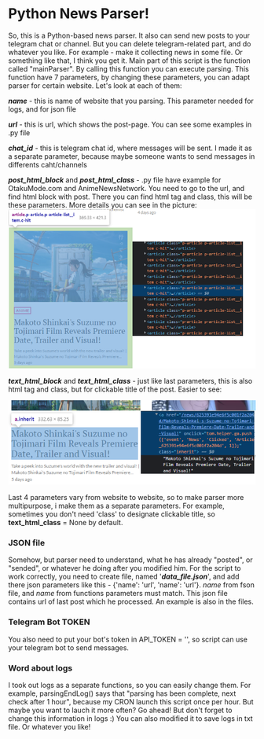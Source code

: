 <h1><b>Python News Parser!</b></h1>

So, this is a Python-based news parser. It also can send new posts to your telegram chat or channel. But you can delete telegram-related part, and do whatever you like. For example - make it collecting news in some file. Or something like that, I think you get it.
Main part of this script is the function called "mainParser". By calling this function you can execute parsing. This function have 7 parameters, by changing these parameters, you can adapt parser for certain website. Let's look at each of them:

_**name**_ - this is name of website that you parsing. This parameter needed for logs, and for json file

_**url**_ - this is url, which shows the post-page. You can see some examples in .py file

_**chat_id**_ - this is telegram chat id, where messages will be sent. I made it as a separate parameter, because maybe someone wants to send messages in differents caht/channels

_**post_html_block**_ and _**post_html_class**_ - .py file have example for OtakuMode.com and AnimeNewsNetwork. You need to go to the url, and find html block with post. There you can find html tag and class, this will be these parameters.
More details you can see in the picture:
![alt tag](https://raw.githubusercontent.com/so1der/python-parser/main/post%20block%20example.png "post block at OtakuMode")​

_**text_html_block**_ and _**text_html_class**_ - just like last parameters, this is also html tag and class, but for clickable title of the post. Easier to see:

![alt tag](https://raw.githubusercontent.com/so1der/python-parser/main/text%20block%20example.png "title block at OtakuMode")​

Last 4 parameters vary from website to website, so to make parser more multipurpose, i make them as a separate parameters. For example, sometimes you don't need 'class' to designate clickable title, so **text_html_class** = None by default.

<h3>JSON file</h3>

Somehow, but parser need to understand, what he has already "posted", or "sended", or whatever he doing after you modified him. For the script to work correctly, you need to create file, named '_**data_file.json**_', and add there json parameters like this - {'name': 'url', 'name': 'url'}. _name_ from fson file, and _name_ from functions parameters must match. This json file contains url of last post which he processed. An example is also in the files.

<h3>Telegram Bot TOKEN</h3>

You also need to put your bot's token in API_TOKEN = '', so script can use your telegram bot to send messages.

<h3>Word about logs</h3>

I took out logs as a separate functions, so you can easily change them. For example, parsingEndLog() says that "parsing has been complete, next check after 1 hour", because my CRON launch this script once per hour. But maybe you want to lauch it more often? Go ahead! But don't forget to change this information in logs :) You can also modified it to save logs in txt file. Or whatever you like!
